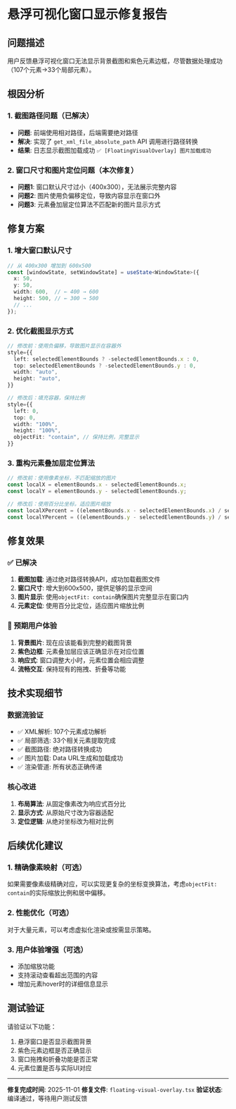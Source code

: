 # 悬浮可视化窗口显示修复报告

## 问题描述
用户反馈悬浮可视化窗口无法显示背景截图和紫色元素边框，尽管数据处理成功（107个元素→33个局部元素）。

## 根因分析

### 1. 截图路径问题（已解决）
- **问题**: 前端使用相对路径，后端需要绝对路径
- **解决**: 实现了 `get_xml_file_absolute_path` API 调用进行路径转换
- **结果**: 日志显示截图加载成功 `✅ [FloatingVisualOverlay] 图片加载成功`

### 2. 窗口尺寸和图片定位问题（本次修复）
- **问题1**: 窗口默认尺寸过小（400x300），无法展示完整内容
- **问题2**: 图片使用负偏移定位，导致内容显示在窗口外
- **问题3**: 元素叠加层定位算法不匹配新的图片显示方式

## 修复方案

### 1. 增大窗口默认尺寸
```typescript
// 从 400x300 增加到 600x500
const [windowState, setWindowState] = useState<WindowState>({
  x: 50,
  y: 50,
  width: 600,  // ← 400 → 600
  height: 500, // ← 300 → 500
  // ...
});
```

### 2. 优化截图显示方式
```typescript
// 修改前：使用负偏移，导致图片显示在容器外
style={{
  left: selectedElementBounds ? -selectedElementBounds.x : 0,
  top: selectedElementBounds ? -selectedElementBounds.y : 0,
  width: "auto",
  height: "auto",
}}

// 修改后：填充容器，保持比例
style={{
  left: 0,
  top: 0,
  width: "100%",
  height: "100%",
  objectFit: "contain", // 保持比例，完整显示
}}
```

### 3. 重构元素叠加层定位算法
```typescript
// 修改前：使用像素坐标，不匹配缩放的图片
const localX = elementBounds.x - selectedElementBounds.x;
const localY = elementBounds.y - selectedElementBounds.y;

// 修改后：使用百分比坐标，适应图片缩放
const localXPercent = ((elementBounds.x - selectedElementBounds.x) / selectedElementBounds.width) * 100;
const localYPercent = ((elementBounds.y - selectedElementBounds.y) / selectedElementBounds.height) * 100;
```

## 修复效果

### ✅ 已解决
1. **截图加载**: 通过绝对路径转换API，成功加载截图文件
2. **窗口尺寸**: 增大到600x500，提供足够的显示空间
3. **图片显示**: 使用`objectFit: contain`确保图片完整显示在窗口内
4. **元素定位**: 使用百分比定位，适应图片缩放比例

### 🎯 预期用户体验
1. **背景图片**: 现在应该能看到完整的截图背景
2. **紫色边框**: 元素叠加层应该正确显示在对应位置
3. **响应式**: 窗口调整大小时，元素位置会相应调整
4. **流畅交互**: 保持现有的拖拽、折叠等功能

## 技术实现细节

### 数据流验证
- ✅ XML解析: 107个元素成功解析
- ✅ 局部筛选: 33个相关元素提取完成
- ✅ 截图路径: 绝对路径转换成功
- ✅ 图片加载: Data URL生成和加载成功
- ✅ 渲染管道: 所有状态正确传递

### 核心改进
1. **布局算法**: 从固定像素改为响应式百分比
2. **显示方式**: 从原始尺寸改为容器适配
3. **定位逻辑**: 从绝对坐标改为相对比例

## 后续优化建议

### 1. 精确像素映射（可选）
如果需要像素级精确对应，可以实现更复杂的坐标变换算法，考虑`objectFit: contain`的实际缩放比例和居中偏移。

### 2. 性能优化（可选）
对于大量元素，可以考虑虚拟化渲染或按需显示策略。

### 3. 用户体验增强（可选）
- 添加缩放功能
- 支持滚动查看超出范围的内容
- 增加元素hover时的详细信息显示

## 测试验证

请验证以下功能：
1. 悬浮窗口是否显示截图背景
2. 紫色元素边框是否正确显示
3. 窗口拖拽和折叠功能是否正常
4. 元素位置是否与实际UI对应

---
**修复完成时间**: 2025-11-01
**修复文件**: `floating-visual-overlay.tsx`
**验证状态**: 编译通过，等待用户测试反馈